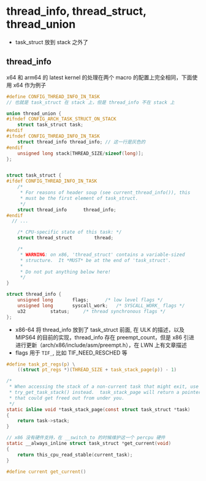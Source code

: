 # thread_info, thread_struct, thread_union

- task_struct 放到 stack 之外了

## thread_info
x64 和 arm64 的 latest kernel 的处理在两个 macro 的配置上完全相同，下面使用 x64 作为例子
```c
#define CONFIG_THREAD_INFO_IN_TASK
// 也就是 task_struct 在 stack 上，但是 thread_info 不在 stack 上

union thread_union {
#ifndef CONFIG_ARCH_TASK_STRUCT_ON_STACK
	struct task_struct task;
#endif
#ifndef CONFIG_THREAD_INFO_IN_TASK
	struct thread_info thread_info; // 这一行是灰色的
#endif
	unsigned long stack[THREAD_SIZE/sizeof(long)];
};


struct task_struct {
#ifdef CONFIG_THREAD_INFO_IN_TASK
	/*
	 * For reasons of header soup (see current_thread_info()), this
	 * must be the first element of task_struct.
	 */
	struct thread_info		thread_info;
#endif
  // ...

	/* CPU-specific state of this task: */
	struct thread_struct		thread;

	/*
	 * WARNING: on x86, 'thread_struct' contains a variable-sized
	 * structure.  It *MUST* be at the end of 'task_struct'.
	 *
	 * Do not put anything below here!
	 */
}

struct thread_info {
	unsigned long		flags;		/* low level flags */
	unsigned long		syscall_work;	/* SYSCALL_WORK_ flags */
	u32			status;		/* thread synchronous flags */
};
```

- x86-64 将 thread_info 放到了 task_struct 前面, 在 ULK 的描述，以及 MIPS64 的目前的实现，thread_info 存在 preempt_count，但是 x86 引进进行更新（arch/x86/include/asm/preempt.h），在 LWN 上有文章描述
- flags 用于 `TIF_`, 比如 TIF_NEED_RESCHED 等

```c
#define task_pt_regs(p) \
	((struct pt_regs *)(THREAD_SIZE + task_stack_page(p)) - 1)

/*
 * When accessing the stack of a non-current task that might exit, use
 * try_get_task_stack() instead.  task_stack_page will return a pointer
 * that could get freed out from under you.
 */
static inline void *task_stack_page(const struct task_struct *task)
{
	return task->stack;
}

// x86 没有硬件支持，在 __switch_to 的时候维护这一个 percpu 硬件
static __always_inline struct task_struct *get_current(void)
{
	return this_cpu_read_stable(current_task);
}

#define current get_current()
```


